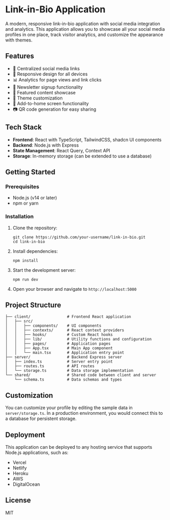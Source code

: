 # Link-in-Bio Application

A modern, responsive link-in-bio application with social media integration and analytics. This application allows you to showcase all your social media profiles in one place, track visitor analytics, and customize the appearance with themes.

## Features

- 🔗 Centralized social media links
- 📱 Responsive design for all devices
- 📊 Analytics for page views and link clicks
- 📝 Newsletter signup functionality
- 📢 Featured content showcase
- 🎨 Theme customization
- 📱 Add-to-home screen functionality
- 📷 QR code generation for easy sharing

## Tech Stack

- **Frontend**: React with TypeScript, TailwindCSS, shadcn UI components
- **Backend**: Node.js with Express
- **State Management**: React Query, Context API
- **Storage**: In-memory storage (can be extended to use a database)

## Getting Started

### Prerequisites

- Node.js (v14 or later)
- npm or yarn

### Installation

1. Clone the repository:
   ```
   git clone https://github.com/your-username/link-in-bio.git
   cd link-in-bio
   ```

2. Install dependencies:
   ```
   npm install
   ```

3. Start the development server:
   ```
   npm run dev
   ```

4. Open your browser and navigate to `http://localhost:5000`

## Project Structure

```
├── client/                # Frontend React application
│   ├── src/
│   │   ├── components/    # UI components
│   │   ├── contexts/      # React context providers
│   │   ├── hooks/         # Custom React hooks
│   │   ├── lib/           # Utility functions and configuration
│   │   ├── pages/         # Application pages
│   │   ├── App.tsx        # Main App component
│   │   └── main.tsx       # Application entry point
├── server/                # Backend Express server
│   ├── index.ts           # Server entry point
│   ├── routes.ts          # API routes
│   └── storage.ts         # Data storage implementation
└── shared/                # Shared code between client and server
    └── schema.ts          # Data schemas and types
```

## Customization

You can customize your profile by editing the sample data in `server/storage.ts`. In a production environment, you would connect this to a database for persistent storage.

## Deployment

This application can be deployed to any hosting service that supports Node.js applications, such as:

- Vercel
- Netlify
- Heroku
- AWS
- DigitalOcean

## License

MIT